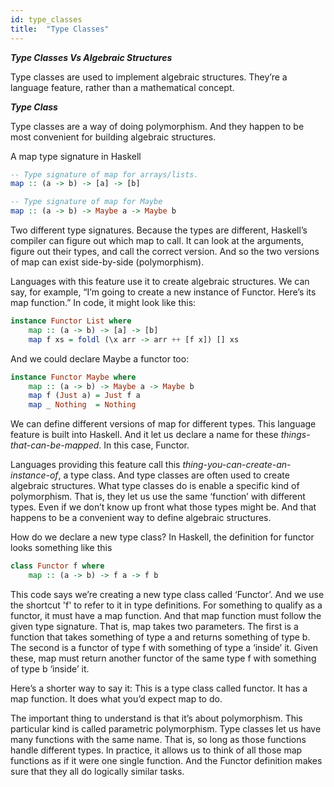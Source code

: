 ```yaml
---
id: type_classes
title:  "Type Classes"
---
```


***Type Classes Vs Algebraic Structures***

Type classes are used to implement algebraic structures. 
They’re a language feature, rather than a mathematical concept.

***Type Class***

Type classes are a way of doing polymorphism. 
And they happen to be most convenient for building algebraic structures.

A map type signature in Haskell
```haskell
-- Type signature of map for arrays/lists.
map :: (a -> b) -> [a] -> [b]

-- Type signature of map for Maybe
map :: (a -> b) -> Maybe a -> Maybe b
```
Two different type signatures. Because the types are different, Haskell’s compiler can figure out which map to call. 
It can look at the arguments, figure out their types, and call the correct version. 
And so the two versions of map can exist side-by-side (polymorphism).

Languages with this feature use it to create algebraic structures. 
We can say, for example, “I’m going to create a new instance of Functor. Here’s its map function.” 
In code, it might look like this:
```haskell
instance Functor List where
    map :: (a -> b) -> [a] -> [b]
    map f xs = foldl (\x arr -> arr ++ [f x]) [] xs
```
And we could declare Maybe a functor too:
```haskell
instance Functor Maybe where
    map :: (a -> b) -> Maybe a -> Maybe b
    map f (Just a) = Just f a
    map _ Nothing  = Nothing
```

We can define different versions of map for different types. 
This language feature is built into Haskell. 
And it let us declare a name for these *things-that-can-be-mapped*. In this case, Functor.

Languages providing this feature call this *thing-you-can-create-an-instance-of*, a type class. 
And type classes are often used to create algebraic structures.
What type classes do is enable a specific kind of polymorphism. 
That is, they let us use the same ‘function’ with different types. 
Even if we don’t know up front what those types might be. 
And that happens to be a convenient way to define algebraic structures.

How do we declare a new type class? In Haskell, the definition for functor looks something like this
```Haskell
class Functor f where
    map :: (a -> b) -> f a -> f b
```
This code says we’re creating a new type class called ‘Functor’. 
And we use the shortcut 'f' to refer to it in type definitions. 
For something to qualify as a functor, it must have a map function. 
And that map function must follow the given type signature. 
That is, map takes two parameters. 
The first is a function that takes something of type a and returns something of type b. 
The second is a functor of type f with something of type a ‘inside’ it. 
Given these, map must return another functor of the same type f with something of type b ‘inside’ it.

Here’s a shorter way to say it: This is a type class called functor. 
It has a map function. It does what you’d expect map to do.

The important thing to understand is that it’s about polymorphism. 
This particular kind is called parametric polymorphism. 
Type classes let us have many functions with the same name. 
That is, so long as those functions handle different types. 
In practice, it allows us to think of all those map functions as if it were one single function. 
And the Functor definition makes sure that they all do logically similar tasks.